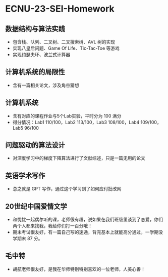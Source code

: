 # ECNU-23-SEI-Homework                      
## 数据结构与算法实践                        
- 包含栈、队列、二叉树、二叉搜索树、AVL 树的实现                                    
- 实现八皇后问题、Game Of Life、Tic-Tac-Toe 等游戏              
- 实现约瑟夫环、波兰式计算器                      
## 计算机系统的局限性           
- 含有一篇相关论文，涉及角谷猜想                 
## 计算机系统             
- 含有对应的课程作业与5个Lab实验，平时分为 100 满分      
- 得分情况：Lab1 110/100，Lab2 113/100，Lab3 108/100，Lab4 109/100，Lab5 96/100
## 问题驱动的算法设计
- 对深度学习中的梯度下降算法进行了文献综述，只是一篇无用的论文   
## 英语学术写作        
- 总之就是 GPT 写作，通过这个学习到了如何应付批改网
## 20世纪中国爱情文学
- 和忧忧一起偶尔听的课，老师很有趣，说如果在我们班级里谈到了恋爱，你们两个人都来找我，我给你们打一百分哦！
- 期末考试很友好，有一篇自己写的速通，背完基本上就能高分通过，一学期没学期末 87 分。
## 毛中特  
- 胡航老师很友好，是我在华师特别特别喜欢的一位老师，人美心善！
